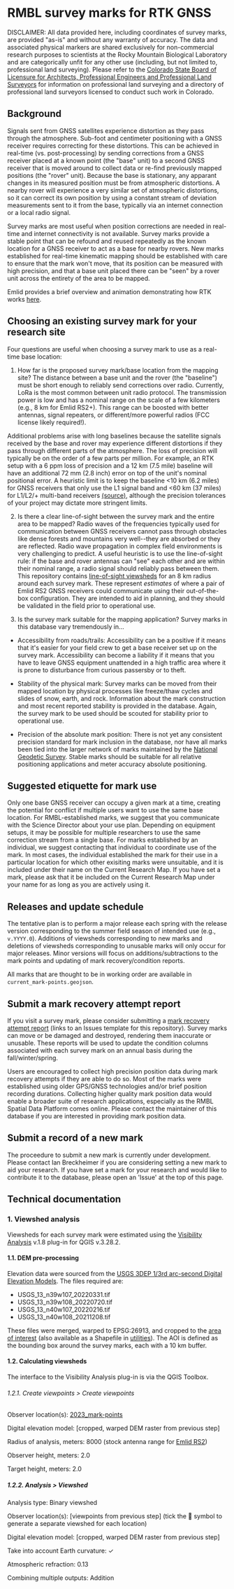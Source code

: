 # RMBL survey marks for RTK GNSS

DISCLAIMER: All data provided here, including coordinates of survey marks, are provided "as-is" and without any warranty of accuracy. The data and associated physical markers are shared exclusively for non-commercial research purposes to scientists at the Rocky Mountain Biological Laboratory and are categorically unfit for any other use (including, but not limited to, professional land surveying). Please refer to the [Colorado State Board of Licensure for Architects, Professional Engineers and Professional Land Surveyors](https://dpo.colorado.gov/AES) for information on professional land surveying and a directory of professional land surveyors licensed to conduct such work in Colorado.

## Background
Signals sent from GNSS satellites experience distortion as they pass through the atmosphere. Sub-foot and centimeter positioning with a GNSS receiver requires correcting for these distortions. This can be achieved in real-time (vs. post-processing) by sending corrections from a GNSS receiver placed at a known point (the "base" unit) to a second GNSS receiver that is moved around to collect data or re-find previously mapped positions (the "rover" unit). Because the base is stationary, any apparant changes in its measured position must be from atmospheric distortions. A nearby rover will experience a very similar set of atmospheric distortions, so it can correct its own position by using a constant stream of deviation measurements sent to it from the base, typically via an internet connection or a local radio signal.

Survey marks are most useful when position corrections are needed in real-time and internet connectivity is not available. Survey marks provide a stable point that can be refound and reused repeatedly as the known location for a GNSS receiver to act as a base for nearby rovers. New marks established for real-time kinematic mapping should be established with care to ensure that the mark won't move, that its position can be measured with high precision, and that a base unit placed there can be "seen" by a rover unit across the entirety of the area to be mapped.

Emlid provides a brief overview and animation demonstrating how RTK works [here](https://docs.emlid.com/reachrs2/rtk-quickstart/rtk-introduction/).

## Choosing an existing survey mark for your research site
Four questions are useful when choosing a survey mark to use as a real-time base location:

1. How far is the proposed survey mark/base location from the mapping site?
The distance between a base unit and the rover (the "baseline") must be short enough to reliably send corrections over radio. Currently, LoRa is the most common between unit radio protocol. The transmission power is low and has a nominal range on the scale of a few kilometers (e.g., 8 km for Emlid RS2+). This range can be boosted with better antennas, signal repeaters, or different/more powerful radios (FCC license likely required!).

Additional problems arise with long baselines because the satellite signals received by the base and rover may experience different distortions if they pass through different parts of the atmosphere. The loss of precision will typically be on the order of a few parts per million. For example, an RTK setup with a 6 ppm loss of precision and a 12 km (7.5 mile) baseline will have an additional 72 mm (2.8 inch) error on top of the unit's nominal positional error. A heuristic limit is to keep the baseline <10 km (6.2 miles) for GNSS receivers that only use the L1 signal band and <60 km (37 miles) for L1/L2/+ multi-band receivers [(source)](https://docs.emlid.com/reachrs2/rtk-quickstart/rtk-introduction#single-band-and-multi-band-receivers), although the precision tolerances of your project may dictate more stringent limits.

2. Is there a clear line-of-sight between the survey mark and the entire area to be mapped?
Radio waves of the frequencies typically used for communication between GNSS receivers cannot pass through obstacles like dense forests and mountains very well--they are absorbed or they are reflected. Radio wave propagation in complex field environments is very challenging to predict. A useful heuristic is to use the line-of-sight rule: if the base and rover antennas can "see" each other and are within their nominal range, a radio signal should reliably pass between them. This repository contains [line-of-sight viewsheds](2023_mark-viewsheds.geojson) for an 8 km radius around each survey mark. These represent *estimates* of where a pair of Emlid RS2 GNSS receivers could communicate using their out-of-the-box configuration. They are intended to aid in planning, and they should be validated in the field prior to operational use.

3. Is the survey mark suitable for the mapping application?
Survey marks in this database vary tremendously in...
- Accessibility from roads/trails: Accessibility can be a positive if it means that it's easier for your field crew to get a base receiver set up on the survey mark. Accessibility can become a liability if it means that you have to leave GNSS equipment unattended in a high traffic area where it is prone to disturbance from curious passersby or to theft.

- Stability of the physical mark: Survey marks can be moved from their mapped location by physical processes like freeze/thaw cycles and slides of snow, earth, and rock. Information about the mark construction and most recent reported stability is provided in the database. Again, the survey mark to be used should be scouted for stability prior to operational use.

- Precision of the absolute mark position: There is not yet any consistent precision standard for mark inclusion in the database, nor have all marks been tied into the larger network of marks maintained by the [National Geodetic Survey](https://www.ngs.noaa.gov/datasheets/). Stable marks should be suitable for all relative positioning applications and meter accuracy absolute positioning.

## Suggested etiquette for mark use
Only one base GNSS receiver can occupy a given mark at a time, creating the potential for conflict if multiple users want to use the same base location. For RMBL-established marks, we suggest that you communicate with the Science Director about your use plan. Depending on equipment setups, it may be possible for multiple researchers to use the same correction stream from a single base. For marks established by an individual, we suggest contacting that individual to coordinate use of the mark. In most cases, the individual established the mark for their use in a particular location for which other exisiting marks were unsuitable, and it is included under their name on the Current Research Map. If you have set a mark, please ask that it be included on the Current Research Map under your name for as long as you are actively using it.

## Releases and update schedule
The tentative plan is to perform a major release each spring with the release version corresponding to the summer field season of intended use (e.g., `v.YYYY.0`). Additions of viewsheds corresponding to new marks and deletions of viewsheds corresponding to unusable marks will only occur for major releases. Minor versions will focus on additions/subtractions to the mark points and updating of mark recovery/condition reports.

All marks that are thought to be in working order are available in `current_mark-points.geojson`.

## Submit a mark recovery attempt report
If you visit a survey mark, please consider submitting a [mark recovery attempt report](https://github.com/DICELab-NCSU/RMBL_survey_marks/issues/new?assignees=&labels=recovery-report&template=contribute-mark-recovery-attempt.md&title=Recovery+attempt%3A+%5Bmark+name%5D) (links to an Issues template for this repository). Survey marks can move or be damaged and destroyed, rendering them inaccurate or unusable. These reports will be used to update the condition columns associated with each survey mark on an annual basis during the fall/winter/spring.

Users are encouraged to collect high precision position data during mark recovery attempts if they are able to do so. Most of the marks were established using older GPS/GNSS technologies and/or brief position recording durations. Collecting higher quality mark position data would enable a broader suite of research applications, especially as the RMBL Spatial Data Platform comes online. Please contact the maintainer of this database if you are interested in providing mark position data.

## Submit a record of a new mark
The proceedure to submit a new mark is currently under development. Please contact Ian Breckheimer if you are considering setting a new mark to aid your research. If you have set a mark for your research and would like to contribute it to the database, please open an 'Issue' at the top of this page.

## Technical documentation
### 1. Viewshed analysis
Viewsheds for each survey mark were estimated using the [Visibility Analysis](https://plugins.qgis.org/plugins/ViewshedAnalysis/) v.1.8 plug-in for QGIS v.3.28.2.

#### 1.1. DEM pre-processing
Elevation data were sourced from the [USGS 3DEP 1/3rd arc-second Digital Elevation Models](https://www.sciencebase.gov/catalog/item/4f70aa9fe4b058caae3f8de5). The files required are:

- USGS_13_n39w107_20220331.tif
- USGS_13_n39w108_20220720.tif
- USGS_13_n40w107_20220216.tif
- USGS_13_n40w108_20211208.tif

These files were merged, warped to EPSG:26913, and cropped to the [area of interest](utilities/AOI.geojson) (also available as a Shapefile in [utilities](utilities)). The AOI is defined as the bounding box around the survey marks, each with a 10 km buffer.

#### 1.2. Calculating viewsheds
The interface to the Visibility Analysis plug-in is via the QGIS Toolbox.

###### 1.2.1. Create viewpoints > Create viewpoints
Observer location(s): [2023_mark-points](2023_mark-points.geojson)

Digital elevation model: [cropped, warped DEM raster from previous step]

Radius of analysis, meters: 8000 (stock antenna range for [Emlid RS2](https://emlid.com/reachrs2/))

Observer height, meters: 2.0

Target height, meters: 2.0

##### 1.2.2. Analysis > Viewshed
Analysis type: Binary viewshed

Observer location(s): [viewpoints from previous step] (tick the 🔁 symbol to generate a separate viewshed for each location)

Digital elevation model: [cropped, warped DEM raster from previous step]

Take into account Earth curvature: ✓

Atmospheric refraction: 0.13

Combining multiple outputs: Addition


